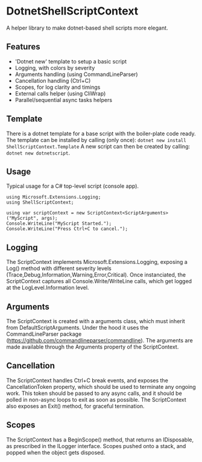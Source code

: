 # DotnetShellScriptContext
A helper library to make dotnet-based shell scripts more elegant.

## Features
- 'Dotnet new' template to setup a basic script
- Logging, with colors by severity
- Arguments handling (using CommandLineParser)
- Cancellation handling (Ctrl+C)
- Scopes, for log clarity and timings
- External calls helper (using CliWrap)
- Parallel/sequential async tasks helpers

## Template
There is a dotnet template for a base script with the boiler-plate code ready.
The template can be installed by calling (only once):
```dotnet new install ShellScriptContext.Template```
A new script can then be created by calling:
```dotnet new dotnetscript```.

## Usage

Typical usage for a C# top-level script (console app).

```
using Microsoft.Extensions.Logging;
using ShellScriptContext;

using var scriptContext = new ScriptContext<ScriptArguments>("MyScript", args);
Console.WriteLine("MyScript Started.");
Console.WriteLine("Press Ctrl+C to cancel.");
```

## Logging
The ScriptContext implements Microsoft.Extensions.Logging, exposing a Log() method with different severity levels (Trace,Debug,Information,Warning,Error,Critical).
Once instanciated, the ScriptContext captures all Console.Write/WriteLine calls, which get logged at the LogLevel.Information level. 

## Arguments
The ScriptContext is created with a arguments class, which must inherit from DefaultScriptArguments. Under the hood it uses the CommandLineParser package (https://github.com/commandlineparser/commandline).  The arguments are made available through the Arguments property of the ScriptContext.

## Cancellation
The ScriptContext handles Ctrl+C break events, and exposes the CancellationToken property, which should be used to terminate any ongoing work.  This token should be passed to any async calls, and it should be polled in non-async loops to exit as soon as possible.  The ScriptContext also exposes an Exit() method, for graceful termination.

## Scopes
The ScriptContext has a BeginScope() method, that returns an IDisposable, as prescribed in the ILogger interface. Scopes pushed onto a stack, and popped when the object gets disposed.
